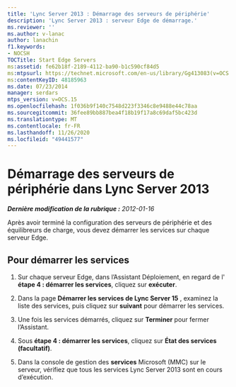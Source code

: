 ```yaml
---
title: 'Lync Server 2013 : Démarrage des serveurs de périphérie'
description: 'Lync Server 2013 : serveur Edge de démarrage.'
ms.reviewer: ''
ms.author: v-lanac
author: lanachin
f1.keywords:
- NOCSH
TOCTitle: Start Edge Servers
ms:assetid: fe62b18f-2189-4112-ba90-b1c590cf84d5
ms:mtpsurl: https://technet.microsoft.com/en-us/library/Gg413083(v=OCS.15)
ms:contentKeyID: 48185963
ms.date: 07/23/2014
manager: serdars
mtps_version: v=OCS.15
ms.openlocfilehash: 1f036b9f140c7548d223f3346c8e9488e44c78aa
ms.sourcegitcommit: 36fee89bb887bea4f18b19f17a8c69daf5bc423d
ms.translationtype: MT
ms.contentlocale: fr-FR
ms.lasthandoff: 11/26/2020
ms.locfileid: "49441577"
---
```

# <a name="start-edge-servers-in-lync-server-2013"></a>Démarrage des serveurs de périphérie dans Lync Server 2013

<div data-xmlns="http://www.w3.org/1999/xhtml">

<div class="topic" data-xmlns="http://www.w3.org/1999/xhtml" data-msxsl="urn:schemas-microsoft-com:xslt" data-cs="https://msdn.microsoft.com/">

<div data-asp="https://msdn2.microsoft.com/asp">



</div>

<div id="mainSection">

<div id="mainBody">

<span> </span>

_**Dernière modification de la rubrique :** 2012-01-16_

Après avoir terminé la configuration des serveurs de périphérie et des équilibreurs de charge, vous devez démarrer les services sur chaque serveur Edge.

<div>

## <a name="to-start-the-services"></a>Pour démarrer les services

1.  Sur chaque serveur Edge, dans l’Assistant Déploiement, en regard de l' **étape 4 : démarrer les services**, cliquez sur **exécuter**.

2.  Dans la page **Démarrer les services de Lync Server 15** , examinez la liste des services, puis cliquez sur **suivant** pour démarrer les services.

3.  Une fois les services démarrés, cliquez sur **Terminer** pour fermer l’Assistant.

4.  Sous **étape 4 : démarrer les services**, cliquez sur **État des services (facultatif)**.

5.  Dans la console de gestion des **services** Microsoft (MMC) sur le serveur, vérifiez que tous les services Lync Server 2013 sont en cours d’exécution.

</div>

</div>

<span> </span>

</div>

</div>

</div>

